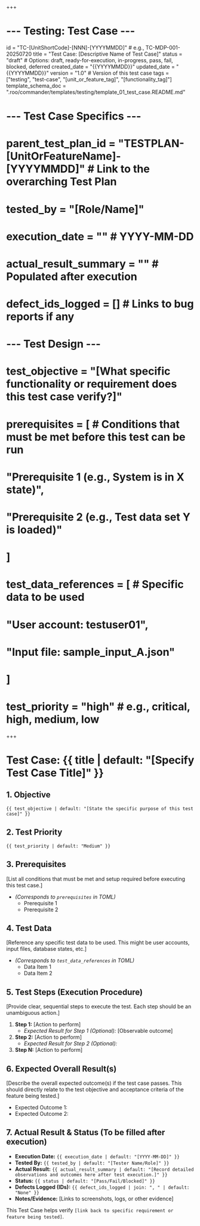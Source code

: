 +++
# --- Testing: Test Case ---
id = "TC-[UnitShortCode]-[NNN]-[YYYYMMDD]" # e.g., TC-MDP-001-20250720
title = "Test Case: [Descriptive Name of Test Case]"
status = "draft" # Options: draft, ready-for-execution, in-progress, pass, fail, blocked, deferred
created_date = "{{YYYYMMDD}}"
updated_date = "{{YYYYMMDD}}"
version = "1.0" # Version of this test case
tags = ["testing", "test-case", "[unit_or_feature_tag]", "[functionality_tag]"]
template_schema_doc = ".roo/commander/templates/testing/template_01_test_case.README.md"

# --- Test Case Specifics ---
# parent_test_plan_id = "TESTPLAN-[UnitOrFeatureName]-[YYYYMMDD]" # Link to the overarching Test Plan
# tested_by = "[Role/Name]"
# execution_date = "" # YYYY-MM-DD
# actual_result_summary = "" # Populated after execution
# defect_ids_logged = [] # Links to bug reports if any

# --- Test Design ---
# test_objective = "[What specific functionality or requirement does this test case verify?]"
# prerequisites = [ # Conditions that must be met before this test can be run
#    "Prerequisite 1 (e.g., System is in X state)",
#    "Prerequisite 2 (e.g., Test data set Y is loaded)"
# ]
# test_data_references = [ # Specific data to be used
#    "User account: testuser01",
#    "Input file: sample_input_A.json"
# ]
# test_priority = "high" # e.g., critical, high, medium, low
+++

# Test Case: {{ title | default: "[Specify Test Case Title]" }}

## 1. Objective
`{{ test_objective | default: "[State the specific purpose of this test case]" }}`

## 2. Test Priority
`{{ test_priority | default: "Medium" }}`

## 3. Prerequisites
[List all conditions that must be met and setup required before executing this test case.]
*   *(Corresponds to `prerequisites` in TOML)*
    *   Prerequisite 1
    *   Prerequisite 2

## 4. Test Data
[Reference any specific test data to be used. This might be user accounts, input files, database states, etc.]
*   *(Corresponds to `test_data_references` in TOML)*
    *   Data Item 1
    *   Data Item 2

## 5. Test Steps (Execution Procedure)
[Provide clear, sequential steps to execute the test. Each step should be an unambiguous action.]
1.  **Step 1:** [Action to perform]
    *   *Expected Result for Step 1 (Optional):* [Observable outcome]
2.  **Step 2:** [Action to perform]
    *   *Expected Result for Step 2 (Optional):*
3.  **Step N:** [Action to perform]

## 6. Expected Overall Result(s)
[Describe the overall expected outcome(s) if the test case passes. This should directly relate to the test objective and acceptance criteria of the feature being tested.]
*   Expected Outcome 1:
*   Expected Outcome 2:

## 7. Actual Result & Status (To be filled after execution)

*   **Execution Date:** `{{ execution_date | default: "[YYYY-MM-DD]" }}`
*   **Tested By:** `{{ tested_by | default: "[Tester Name/Role]" }}`
*   **Actual Result:**
    `{{ actual_result_summary | default: "[Record detailed observations and outcomes here after test execution.]" }}`
*   **Status:** `{{ status | default: "[Pass/Fail/Blocked]" }}`
*   **Defects Logged (IDs):** `{{ defect_ids_logged | join: ", " | default: "None" }}`
*   **Notes/Evidence:** [Links to screenshots, logs, or other evidence]

This Test Case helps verify `[link back to specific requirement or feature being tested]`.